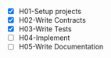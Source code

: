 - [x] H01-Setup projects
- [x] H02-Write Contracts
- [x] H03-Write Tests
- [ ] H04-Implement
- [ ] H05-Write Documentation
